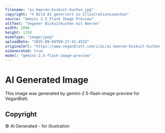 ```yaml
---
filename: "ai-beeren-biskuit-kuchen.jpg"
copyright: "© Bild AI generiert zu Illustrationszwecken"
source: "Gemini 2.5 Flash Image Preview"
altText: "Veganer Biskuitkuchen mit Beeren"
width: 2000
height: 1250
mimeType: "image/jpeg"
uploadDate: "2025-09-04T09:27:42.453Z"
originalUrl: "https://www.veganblatt.com/i/ai/ai-beeren-biskuit-kuchen.jpg"
aiGenerated: true
model: "gemini-2.5-flash-image-preview"
---
```


# AI Generated Image

This image was generated by gemini-2.5-flash-image-preview for VeganBlatt.

## Copyright
© AI Generated - for illustration
